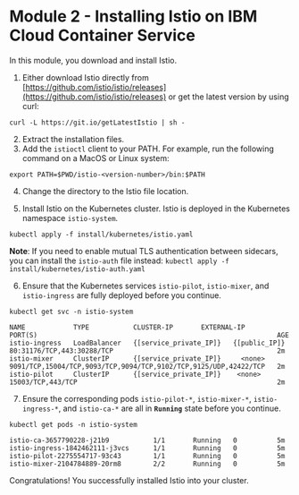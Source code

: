 # Module 2 - Installing Istio on IBM Cloud Container Service
In this module, you download and install Istio.

1. Either download Istio directly from [https://github.com/istio/istio/releases](https://github.com/istio/istio/releases) or get the latest version by using curl:
```
curl -L https://git.io/getLatestIstio | sh -
```
2. Extract the installation files.
3. Add the `istioctl` client to your PATH. For example, run the following command on a MacOS or Linux system:
```
export PATH=$PWD/istio-<version-number>/bin:$PATH
```
4. Change the directory to the Istio file location.

5. Install Istio on the Kubernetes cluster. Istio is deployed in the Kubernetes namespace `istio-system`.
```
kubectl apply -f install/kubernetes/istio.yaml
```
**Note**: If you need to enable mutual TLS authentication between sidecars, you can install the `istio-auth` file instead: `kubectl apply -f install/kubernetes/istio-auth.yaml`

6. Ensure that the Kubernetes services `istio-pilot`, `istio-mixer`, and `istio-ingress` are fully deployed before you continue.
```
kubectl get svc -n istio-system
```
```
NAME            TYPE           CLUSTER-IP       EXTERNAL-IP      PORT(S)                                                            AGE
istio-ingress   LoadBalancer   {[service_private_IP]}   {[public_IP]}   80:31176/TCP,443:30288/TCP                                         2m
istio-mixer     ClusterIP      {[service_private_IP]}     <none>           9091/TCP,15004/TCP,9093/TCP,9094/TCP,9102/TCP,9125/UDP,42422/TCP   2m
istio-pilot     ClusterIP      {[service_private_IP]}    <none>           15003/TCP,443/TCP                                                  2m
```
7. Ensure the corresponding pods `istio-pilot-*`, `istio-mixer-*`, `istio-ingress-*`, and `istio-ca-*` are all in **`Running`** state before you continue.
```
kubectl get pods -n istio-system
```
```
istio-ca-3657790228-j21b9           1/1       Running   0          5m
istio-ingress-1842462111-j3vcs      1/1       Running   0          5m
istio-pilot-2275554717-93c43        1/1       Running   0          5m
istio-mixer-2104784889-20rm8        2/2       Running   0          5m
```

Congratulations! You successfully installed Istio into your cluster. 
